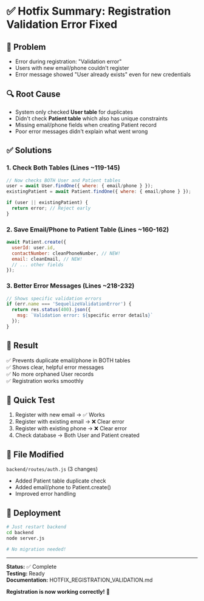 # ✅ Hotfix Summary: Registration Validation Error Fixed

## 🐛 Problem
- Error during registration: "Validation error"
- Users with new email/phone couldn't register
- Error message showed "User already exists" even for new credentials

## 🔍 Root Cause
- System only checked **User table** for duplicates
- Didn't check **Patient table** which also has unique constraints
- Missing email/phone fields when creating Patient record
- Poor error messages didn't explain what went wrong

## ✅ Solutions

### 1. Check Both Tables (Lines ~119-145)
```javascript
// Now checks BOTH User and Patient tables
user = await User.findOne({ where: { email/phone } });
existingPatient = await Patient.findOne({ where: { email/phone } });

if (user || existingPatient) {
  return error; // Reject early
}
```

### 2. Save Email/Phone to Patient Table (Lines ~160-162)
```javascript
await Patient.create({
  userId: user.id,
  contactNumber: cleanPhoneNumber, // NEW!
  email: cleanEmail, // NEW!
  // ... other fields
});
```

### 3. Better Error Messages (Lines ~218-232)
```javascript
// Shows specific validation errors
if (err.name === 'SequelizeValidationError') {
  return res.status(400).json({ 
    msg: `Validation error: ${specific error details}` 
  });
}
```

## 🎯 Result

✅ Prevents duplicate email/phone in BOTH tables  
✅ Shows clear, helpful error messages  
✅ No more orphaned User records  
✅ Registration works smoothly  

## 🧪 Quick Test

1. Register with new email → ✅ Works
2. Register with existing email → ❌ Clear error
3. Register with existing phone → ❌ Clear error
4. Check database → Both User and Patient created

## 📝 File Modified

`backend/routes/auth.js` (3 changes)
- Added Patient table duplicate check
- Added email/phone to Patient.create()
- Improved error handling

## 🚀 Deployment

```bash
# Just restart backend
cd backend
node server.js

# No migration needed!
```

---

**Status:** ✅ Complete  
**Testing:** Ready  
**Documentation:** HOTFIX_REGISTRATION_VALIDATION.md  

**Registration is now working correctly!** 🎉
